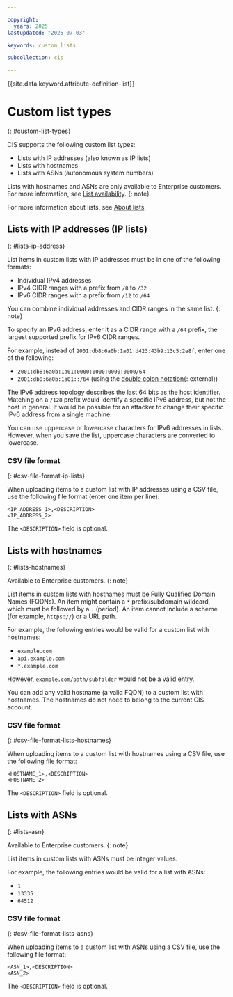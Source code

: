 ```yaml
---

copyright:
  years: 2025
lastupdated: "2025-07-03"

keywords: custom lists

subcollection: cis

---
```


{{site.data.keyword.attribute-definition-list}}

# Custom list types
{: #custom-list-types}

CIS supports the following custom list types:

* Lists with IP addresses (also known as IP lists)
* Lists with hostnames
* Lists with ASNs (autonomous system numbers)

Lists with hostnames and ASNs are only available to Enterprise customers. For more information, see [List availability](/docs/cis?topic=cis-lists#lists-availability).
{: note}

For more information about lists, see [About lists](/docs/cis?topic=cis-lists).

## Lists with IP addresses (IP lists)
{: #lists-ip-address}

List items in custom lists with IP addresses must be in one of the following formats:

- Individual IPv4 addresses
- IPv4 CIDR ranges with a prefix from `/8` to `/32`
- IPv6 CIDR ranges with a prefix from `/12` to `/64`

You can combine individual addresses and CIDR ranges in the same list.
{: note}

To specify an IPv6 address, enter it as a CIDR range with a `/64` prefix, the largest supported prefix for IPv6 CIDR ranges.

For example, instead of `2001:db8:6a0b:1a01:d423:43b9:13c5:2e8f`, enter one of the following:

- `2001:db8:6a0b:1a01:0000:0000:0000:0000/64`
- `2001:db8:6a0b:1a01::/64` (using the [double colon notation](https://tools.ietf.org/html/rfc5952#section-4.2){: external})

The IPv6 address topology describes the last 64 bits as the host identifier. Matching on a `/128` prefix would identify a specific IPv6 address, but not the host in general. It would be possible for an attacker to change their specific IPv6 address from a single machine.

You can use uppercase or lowercase characters for IPv6 addresses in lists. However, when you save the list, uppercase characters are converted to lowercase.

### CSV file format
{: #csv-file-format-ip-lists}

When uploading items to a custom list with IP addresses using a CSV file, use the following file format (enter one item per line):

```text
<IP_ADDRESS_1>,<DESCRIPTION>
<IP_ADDRESS_2>
```

The `<DESCRIPTION>` field is optional.

## Lists with hostnames
{: #lists-hostnames}

Available to Enterprise customers.
{: note}

List items in custom lists with hostnames must be Fully Qualified Domain Names (FQDNs). An item might contain a `*` prefix/subdomain wildcard, which must be followed by a `.` (period). An item cannot include a scheme (for example, `https://`) or a URL path.

For example, the following entries would be valid for a custom list with hostnames:

- `example.com`
- `api.example.com`
- `*.example.com`

However, `example.com/path/subfolder` would not be a valid entry.

You can add any valid hostname (a valid FQDN) to a custom list with hostnames. The hostnames do not need to belong to the current CIS account.

### CSV file format
{: #csv-file-format-lists-hostnames}

When uploading items to a custom list with hostnames using a CSV file, use the following file format:

```text
<HOSTNAME_1>,<DESCRIPTION>
<HOSTNAME_2>
```

The `<DESCRIPTION>` field is optional.

## Lists with ASNs
{: #lists-asn}

Available to Enterprise customers.
{: note}

List items in custom lists with ASNs must be integer values.

For example, the following entries would be valid for a list with ASNs:

- `1`
- `13335`
- `64512`

### CSV file format
{: #csv-file-format-lists-asns}

When uploading items to a custom list with ASNs using a CSV file, use the following file format:

```text
<ASN_1>,<DESCRIPTION>
<ASN_2>
```

The `<DESCRIPTION>` field is optional.

